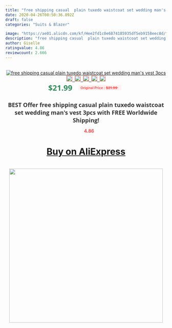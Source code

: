 ```yaml
---
title: "free shipping casual  plain tuxedo waistcoat set wedding man's vest 3pcs"
date: 2020-04-26T08:50:36.892Z
draft: false
categories: "Suits & Blazer"

image: "https://ae01.alicdn.com/kf/Hee2fd1c0e6874185935df5eb9158eec8d/free-shipping-casual-plain-tuxedo-waistcoat-set-wedding-man-s-vest-3pcs.jpg"
description: "free shipping casual  plain tuxedo waistcoat set wedding man's vest 3pcs"
author: Giselle
ratingvalue: 4.86
reviewcount: 2.666
---
```

<br>
<div style="text-align: center;">
<a href="https://s.click.aliexpress.com/e/_98v2U9" target="_blank" rel="nofollow noopener noreferrer"><img alt="free shipping casual  plain tuxedo waistcoat set wedding man's vest 3pcs" class="magnifier-image" src="https://ae01.alicdn.com/kf/Hee2fd1c0e6874185935df5eb9158eec8d/free-shipping-casual-plain-tuxedo-waistcoat-set-wedding-man-s-vest-3pcs.jpg_640x640.jpg">
<br>
<img style="border:1px solid salmon" src="https://ae01.alicdn.com/kf/Hee2fd1c0e6874185935df5eb9158eec8d/free-shipping-casual-plain-tuxedo-waistcoat-set-wedding-man-s-vest-3pcs.jpg_120x120.jpg">&nbsp;&nbsp;<img style="border:1px solid salmon" src="_120x120.jpg">&nbsp;&nbsp;<img style="border:1px solid salmon" src="_120x120.jpg">&nbsp;&nbsp;<img style="border:1px solid salmon" src="_120x120.jpg">&nbsp;&nbsp;<img style="border:1px solid salmon" src="_120x120.jpg"></a></div><br0>
<div style="text-align: center;"><span style="background-color: white; border: 0px; box-sizing: border-box; color: seagreen; display: inline-block; font-family: &quot;open sans&quot; , &quot;arial&quot; , &quot;helvetica&quot; , sans-serif , &quot;heiti&quot;; font-size: 24px; font-stretch: inherit; font-weight: 700; line-height: inherit; margin: 0px 10px 0px 0px; padding: 0px; vertical-align: middle;">$21.99 </span>
<span style="background: rgb(255 , 241 , 241); border-radius: 3px; border: 0px; box-sizing: border-box; color: #ff4747; display: inline-block; font-family: inherit; font-size: 12px; font-stretch: inherit; font-style: inherit; font-variant: inherit; font-weight: 600; line-height: inherit; margin: 0px; padding: 2px 5px; transform: scale(0.9); vertical-align: middle;">Original Price : <b style="text-decoration: line-through;">$21.99 </b> &nbsp;&nbsp;</span></div>
<h1 style="color: #333333; display: inline-block; font-family: &quot;open sans&quot; , &quot;arial&quot; , &quot;helvetica&quot; , sans-serif , &quot;heiti&quot;; font-size: 18px; font-stretch: inherit; font-weight: 700; text-align: center;">BEST Offer free shipping casual  plain tuxedo waistcoat set wedding man's vest 3pcs with FREE Worldwide Shipping!</h1>
<div style="color: #ff4747; text-align: center;">
<img src="https://4.bp.blogspot.com/-M0ZcTcb-5uY/XleCXlxnR4I/AAAAAAAAAEc/OrjgMkXV1oMQFaCRZj5HQwOCBcu3w1FegCPcBGAYYCw/s1600/star.png" style="height: 15px;">&nbsp;<b>4.86</b></div>
<div class="button_cont" align="center"><a class="buynow_a" href="https://s.click.aliexpress.com/e/_98v2U9" target="_blank" rel="nofollow noopener noreferrer"><H1>Buy on AliExpress</H1></a></div><br>
<div class="separator" style="clear: both; text-align: center;">
<img src="https://lh3.googleusercontent.com/-pTy5HemUv9M/XlePHvY0dAI/AAAAAAAAAE4/0nX5iRUoIWY8eMW9Dpxeirr157OZliDIgCLcBGAsYHQ/s1600/badge.gif" width="480">
</div>
